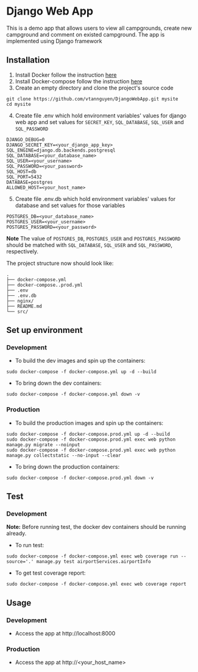 # Django Web App
This is a demo app that allows users to view all campgrounds, create new campground and comment on existed campground.
The app is implemented using Django framework

## Installation
1. Install Docker follow the instruction [here](https://docs.docker.com/install/)
2. Install Docker-compose follow the instruction [here](https://docs.docker.com/compose/install/)
3. Create an empty directory and clone the project's source code
```commandline
git clone https://github.com/vtannguyen/DjangoWebApp.git mysite
cd mysite
```
4. Create file .env which hold environment variables' values for django web app and set values for `SECRET_KEY`, `SQL_DATABASE`, `SQL_USER` and `SQL_PASSWORD`
```editorconfig
DJANGO_DEBUG=0
DJANGO_SECRET_KEY=<your_django_app_key>
SQL_ENGINE=django.db.backends.postgresql
SQL_DATABASE=<your_database_name>
SQL_USER=<your_username>
SQL_PASSWORD=<your_password>
SQL_HOST=db
SQL_PORT=5432
DATABASE=postgres
ALLOWED_HOST=<your_host_name>
```
5. Create file .env.db which hold environment variables' values for database and set values for those variables
```editorconfig
POSTGRES_DB=<your_database_name>
POSTGRES_USER=<your_username>
POSTGRES_PASSWORD=<your_password>
```
**Note** The value of `POSTGRES_DB`, `POSTGRES_USER` and `POSTGRES_PASSWORD` should be 
matched with `SQL_DATABASE`, `SQL_USER` and `SQL_PASSWORD`, respectively.

The project structure now should look like:

    .
    ├── docker-compose.yml
    ├── docker-compose..prod.yml                  
    ├── .env                  
    ├── .env.db                  
    ├── nginx/
    ├── README.md
    └── src/

## Set up environment
### Development
- To build the dev images and spin up the containers:
```commandline
sudo docker-compose -f docker-compose.yml up -d --build
```
- To bring down the dev containers:
```commandline
sudo docker-compose -f docker-compose.yml down -v
```
### Production
- To build the production images and spin up the containers:
```commandline
sudo docker-compose -f docker-compose.prod.yml up -d --build
sudo docker-compose -f docker-compose.prod.yml exec web python manage.py migrate --noinput
sudo docker-compose -f docker-compose.prod.yml exec web python manage.py collectstatic --no-input --clear
```
- To bring down the production containers:
```commandline
sudo docker-compose -f docker-compose.prod.yml down -v
```

## Test
### Development
**Note:** Before running test, the docker dev containers should be running already.
- To run test:
```commandline
sudo docker-compose -f docker-compose.yml exec web coverage run --source='.' manage.py test airportServices.airportInfo
```
- To get test coverage report:
```commandline
sudo docker-compose -f docker-compose.yml exec web coverage report
```

## Usage
### Development
 -  Access the app at http://localhost:8000
### Production
 -  Access the app at http://<your_host_name>

